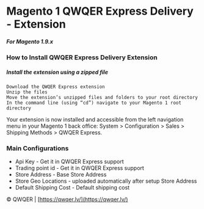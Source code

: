 
# Magento 1 QWQER Express Delivery - Extension

##### For Magento 1.9.x

### How to Install QWQER Express Delivery Extension

##### Install the extension using a zipped file

    Download the QWQER Express extension
    Unzip the files
    Move the extension’s unzipped files and folders to your root directory
    In the command line (using “cd”) navigate to your Magento 1 root directory

Your extension is now installed and accessible from the left navigation menu in your Magento 1 back office: System > Configuration > Sales > Shipping Methods > QWQER Express.

### Main Configurations

* Api Key - Get it in QWQER Express support
* Trading point id - Get it in QWQER Express support 
* Store Address - Base Store Address
* Store Geo Locations - uploaded automatically after setup Store Address
* Default Shipping Cost - Default shipping cost

© QWQER | [https://qwqer.lv/](https://qwqer.lv/)
